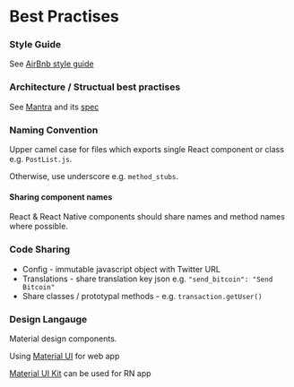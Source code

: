 # Best Practises

### Style Guide
See [AirBnb style guide](https://github.com/airbnb/javascript)

### Architecture / Structual best practises
See [Mantra](https://github.com/kadirahq/mantra) and its [spec](https://kadirahq.github.io/mantra/)

### Naming Convention
Upper camel case for files which exports single React component or class e.g. `PostList.js`.

Otherwise, use underscore e.g. `method_stubs`.

#### Sharing component names
React & React Native components should share names and method names where possible.

### Code Sharing
* Config - immutable javascript object with Twitter URL
* Translations - share translation key json e.g. `"send_bitcoin": "Send Bitcoin"`
* Share classes / prototypal methods - e.g. `transaction.getUser()`

### Design Langauge
Material design components.

Using [Material UI](http://www.material-ui.com/) for web app

[Material UI Kit](https://github.com/xinthink/react-native-material-kit) can be used for RN app
